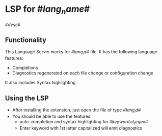 # LSP for #$lang_name$#

#$desc$#

## Functionality

This Language Server works for #$lang_id$# file. It has the following language features:
- Completions
- Diagnostics regenerated on each file change or configuration change

It also includes Syntax highlighting.

## Using the LSP

- After installing the extension, just open the file of type #$lang_id$#
- You should be able to use the features:
  - auto-completion and syntax highlighting for #$keyword_lst_regex$#
  - Enter keyword with 1st letter capitalized will emit diagnostics